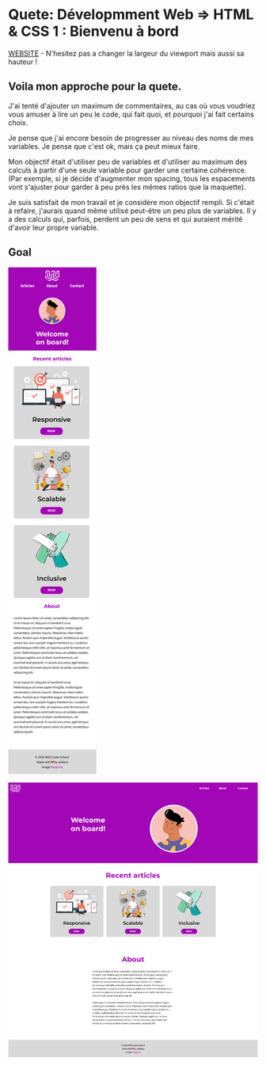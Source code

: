 # Quete: Dévelopmment Web => HTML & CSS 1 : Bienvenu à bord

[WEBSITE](https://dodeun.github.io/HTML-CSS-Bienvenue_a_bord/) - N'hesitez pas a changer la largeur du viewport mais aussi sa hauteur !

## Voila mon approche pour la quete.

J'ai tenté d'ajouter un maximum de commentaires, au cas où vous voudriez vous amuser à lire un peu le code, qui fait quoi, et pourquoi j'ai fait certains choix.

Je pense que j'ai encore besoin de progresser au niveau des noms de mes variables. Je pense que c'est ok, mais ça peut mieux faire.

Mon objectif était d'utiliser peu de variables et d'utiliser au maximum des calculs à partir d'une seule variable pour garder une certaine cohérence. (Par exemple, si je décide d'augmenter mon spacing, tous les espacements vont s'ajuster pour garder à peu près les mêmes ratios que la maquette).

Je suis satisfait de mon travail et je considère mon objectif rempli. Si c'était à refaire, j'aurais quand même utilisé peut-être un peu plus de variables. Il y a des calculs qui, parfois, perdent un peu de sens et qui auraient mérité d'avoir leur propre variable.

## Goal

![Design mobile](/design/html-css-quest-mandatory-1-mobile.png)

![Design desktop](/design/html-css-quest-mandatory-1-desktop.png)
